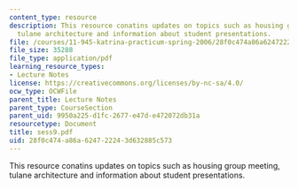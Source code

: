 ```yaml
---
content_type: resource
description: This resource conatins updates on topics such as housing group meeting,
  tulane architecture and information about student presentations.
file: /courses/11-945-katrina-practicum-spring-2006/28f0c474a86a624722243d632885c573_sess9.pdf
file_size: 35288
file_type: application/pdf
learning_resource_types:
- Lecture Notes
license: https://creativecommons.org/licenses/by-nc-sa/4.0/
ocw_type: OCWFile
parent_title: Lecture Notes
parent_type: CourseSection
parent_uid: 9950a225-d1fc-2677-e47d-e472072db31a
resourcetype: Document
title: sess9.pdf
uid: 28f0c474-a86a-6247-2224-3d632885c573
---
```

This resource conatins updates on topics such as housing group meeting, tulane architecture and information about student presentations.